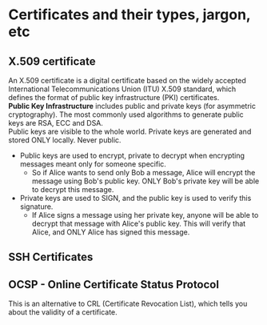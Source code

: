# Certificates and their types, jargon, etc

## X.509 certificate
An X.509 certificate is a digital certificate based on the widely accepted International Telecommunications Union (ITU) X.509 standard, which defines the format of public key infrastructure (PKI) certificates. <br>
**Public Key Infrastructure** includes public and private keys (for asymmetric cryptography). The most commonly used algorithms to generate public keys are RSA, ECC and DSA. <br>
Public keys are visible to the whole world. Private keys are generated and stored ONLY locally. Never public. <br>
* Public keys are used to encrypt, private to decrypt when encrypting messages meant only for someone specific. 
  * So if Alice wants to send only Bob a message, Alice will encrypt the message using Bob's public key. ONLY Bob's private key will be able to decrypt this message. 
* Private keys are used to SIGN, and the public key is used to verify this signature.
  * If Alice signs a message using her private key, anyone will be able to decrypt that message with Alice's public key. This will verify that Alice, and ONLY Alice has signed this message. 

## SSH Certificates

## OCSP - Online Certificate Status Protocol
This is an alternative to CRL (Certificate Revocation List), which tells you about the validity of a certificate.
